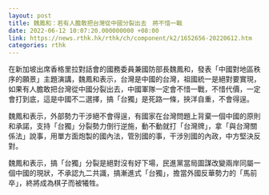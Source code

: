 ```yaml
---
layout: post
title: 魏鳳和：若有人膽敢把台灣從中國分裂出去　將不惜一戰
date: 2022-06-12 10:07:20.000000000 +08:00
link: https://news.rthk.hk/rthk/ch/component/k2/1652656-20220612.htm
categories: rthk
---
```


在新加坡出席香格里拉對話會的國務委員兼國防部長魏鳳和，發表「中國對地區秩序的願景」主題演講，魏鳳和表示，台灣是中國的台灣，祖國統一是絕對要實現，如果有人膽敢把台灣從中國分裂出去，中國軍隊一定會不惜一戰，不惜代價，一定會打到底，這是中國不二選擇，搞「台獨」是死路一條，挾洋自重，不會得逞。

魏鳳和表示，外部勢力干涉絕不會得逞，有國家在台灣問題上背棄一個中國的原則和承諾，支持「台獨」分裂勢力倒行逆施，動不動就打「台灣牌」，拿「與台灣關係法」說事，用單方面炮製的國內法，管別國的事，干涉別國的內政，中方堅決反對。

魏鳳和表示，搞「台獨」分裂是絕對沒有好下場，民進黨當局圖謀改變兩岸同屬一個中國的現狀，不承認九二共識，搞漸進式「台獨」，擔當外國反華勢力的「馬前卒」，終將成為棋子而被犧牲。
